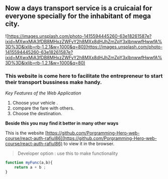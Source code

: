 ## Now a days transport service is a cruicaial for everyone specially for the inhabitant of mega city.

![https://images.unsplash.com/photo-1415594445260-63e18261587e?ixid=MXwxMjA3fDB8MHxzZWFyY2h8MXx8dHJhZmZpY3xlbnwwfHwwfA%3D%3D&ixlib=rb-1.2.1&w=1000&q=80](https://images.unsplash.com/photo-1415594445260-63e18261587e?ixid=MXwxMjA3fDB8MHxzZWFyY2h8MXx8dHJhZmZpY3xlbnwwfHwwfA%3D%3D&ixlib=rb-1.2.1&w=1000&q=80)

### This website is come here to facilitate the entrepreneur to start their transport bussiness make handy.
*Key Features of the Web Application*

1. Choose your vehicle .
2. compare the fare with others.
3. Choose the destination.

__Beside this you may find it better in many other ways__


This is the website [https://github.com/Porgramming-Hero-web-course/react-auth-rafiul86](https://github.com/Porgramming-Hero-web-course/react-auth-rafiul86) to view it in the browser.

> Developer option : use this to make functionality

```javascript
function myFunc(a,b){
    return a + b ;
}
```

